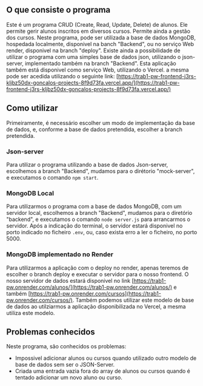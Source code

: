 ## O que consiste o programa

Este é um programa CRUD (Create, Read, Update, Delete) de alunos. Ele permite gerir alunos inscritos em diversos cursos. Permite ainda a gestão dos cursos.
Neste programa, pode ser utilizada a base de dados MongoDB, hospedada localmente, disponivel na banch "Backend", ou no serviço Web render, disponivel na branch "deploy". Existe ainda a possibilidade de utilizar o programa com uma simples base de dados json, utilizando o json-server, implementado também na branch "Backend".
Esta aplicação também está disponivel como serviço Web, utilizando o Vercel. a mesma pode ser acedida utilizando o seguinte link: [https://trab1-pw-frontend-j3rs-kljbz50dx-goncalos-projects-8f9d73fa.vercel.app/](https://trab1-pw-frontend-j3rs-kljbz50dx-goncalos-projects-8f9d73fa.vercel.app/)

## Como utilizar

Primeiramente, é necessário escolher um modo de implementação da base de dados, e, conforme a base de dados pretendida, escolher a branch pretendida.

### Json-server

Para utilizar o programa utilizando a base de dados Json-server, escolhemos a branch "Backend", mudamos para o dirétorio "mock-server", e executamos o comando `npm start`.

### MongoDB Local

Para utilizarmos o programa com a base de dados MongoDB, com um servidor local, escolhemos a branch "Backend", mudamos para o diretório "backend", e executamos o comando `node server.js` para arrancarmos o servidor. Após a indicação do terminal, o servidor estará disponivel no porto indicado no ficheiro `.env`, ou, caso exista erro a ler o ficheiro, no porto 5000.

### MongoDB implementado no Render

Para utilizarmos a aplicação com o deploy no render, apenas teremos de escolher o branch deploy e executar o servidor para o nosso frontend. O nosso servidor de dados estará disponivel no link [https://trab1-pw.onrender.com/alunos/](https://trab1-pw.onrender.com/alunos/) e também [https://trab1-pw.onrender.com/cursos](https://trab1-pw.onrender.com/cursos/). Também podemos utilizar este modelo de base de dados ao utilziarmos a aplicação disponibilizada no Vercel, a mesma utiliza este modelo. 

## Problemas conhecidos

Neste programa, são conhecidos os problemas:
  - Impossivel adicionar alunos ou cursos quando utilizado outro modelo de base de dados sem ser o JSON-Server.
  - Criada uma entrada vazia fora do array de alunos ou cursos quando é tentado adicionar um novo aluno ou curso.